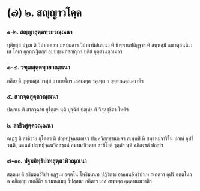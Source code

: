 <h1>(๗) ๒. สญฺญาวโคฺค</h1>
<h3>๑-๒. สญฺญาสุตฺตทฺวยวณฺณนา</h3>
<p> ทุติยสฺส ปฐเม ติ วิปากผเลน มหปฺผลาฯ วิปากานิสํเสเนว ติ นิพฺพานปติฎฺฐาฯ   ติ สพฺพสฺมิํ เตธาตุสนฺนิเวเส โลเก อุกฺกณฺฐิตสฺส อุปฺปชฺชนกสญฺญาฯ ทุติยํ อุตฺตานตฺถเมวฯ</p>


<h3>๓-๔. วฑฺฒสุตฺตทฺวยวณฺณนา</h3>
<p> ตติเย  ติ อุตฺตมสฺส วรสฺส อาทายโกฯ เสสเมตฺถ จตุเตฺถ จ อุตฺตานตฺถเมวาติฯ</p>


<h3>๕. สากจฺฉสุตฺตวณฺณนา</h3>
<p> ปญฺจเม ติ สากจฺฉาย ยุโตฺตฯ นฺติ ปุจฺฉิตํ ปญฺหํฯ ติ วิสฺสชฺชิตา โหติฯ</p>


<h3>๖. สาชีวสุตฺตวณฺณนา</h3>
<p> ฉเฎฺฐ  ติ สาชีวาย ยุโตฺตฯ ติ ปญฺหปุจฺฉนเญฺจว ปญฺหวิสฺสชฺชนญฺจฯ สเพฺพปิ หิ สพฺรหฺมจาริโน ปญฺหํ อุปชีวนฺติ, เตเนตํ ปญฺหปุจฺฉนวิสฺสชฺชนํ สมานาชีวตาย สาชีโวติ วุตฺตํฯ นฺติ อภิสงฺขตํ ปญฺหํฯ</p>


<h3>๗-๑๐. ปฐมอิทฺธิปาทสุตฺตาทิวณฺณนา</h3>
<p> สตฺตเม ติ อธิมตฺตวีริยํฯ อฎฺฐเม อตฺตโน โพธิมเณฺฑ ปฎิวิเทฺธ อาคมนอิทฺธิปาเท กเถตฺวา อุปริ อตฺตโนว ฉ อภิญฺญา กเถสีติฯ นวมทสเมสุ วิปสฺสนา กถิตาฯ เสสํ สพฺพตฺถ อุตฺตานเมวาติฯ</p>

</p>





